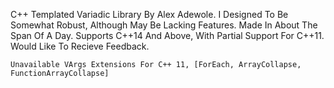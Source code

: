 C++ Templated Variadic Library By Alex Adewole.
I Designed To Be Somewhat Robust, Although May Be Lacking Features.
Made In About The Span Of A Day.
Supports C++14 And Above, With Partial Support For C++11.
Would Like To Recieve Feedback.
    
    Unavailable VArgs Extensions For C++ 11, [ForEach, ArrayCollapse, FunctionArrayCollapse]
